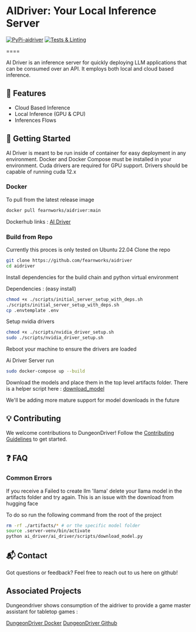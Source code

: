 # AIDriver: Your Local Inference Server
[![PyPi-aidriver](https://github.com/fearnworks/aidriver/actions/workflows/python-publish.yml/badge.svg?event=workflow_dispatch)](https://github.com/fearnworks/aidriver/actions/workflows/python-publish.yml)
[![Tests & Linting](https://github.com/fearnworks/aidriver/actions/workflows/pytest.yml/badge.svg)](https://github.com/fearnworks/aidriver/actions/workflows/pytest.yml)


====

AI Driver is an inference server for quickly deploying LLM applications that can be consumed over an API. It employs both local and cloud based inference.  

## 🌟 Features
- Cloud Based Inference
- Local Inference (GPU & CPU)
- Inferences Flows

## 🚀 Getting Started
AI Driver is meant to be run inside of container for easy deployment in any environment. Docker and Docker Compose must be installed in your environment. Cuda drivers are required for GPU support. Drivers should be capable of running cuda 12.x

### Docker
To pull from the latest release image

```bash
docker pull fearnworks/aidriver:main
```

Dockerhub links :
[AI Driver](https://hub.docker.com/repository/docker/fearnworks/aidriver/general)
### Build from Repo
Currently this proces is only tested on Ubuntu 22.04
Clone the repo

```bash
git clone https://github.com/fearnworks/aidriver
cd aidriver
```

Install dependencies for the build chain and python virtual environment

Dependencies : (easy install)
```bash
chmod +x ./scripts/initial_server_setup_with_deps.sh
./scripts/initial_server_setup_with_deps.sh
cp .envtemplate .env
```

Setup nvidia drivers

```bash
chmod +x ./scripts/nvidia_driver_setup.sh
sudo ./scripts/nvidia_driver_setup.sh
```

Reboot your machine to ensure the drivers are loaded

Ai Driver Server run
```bash
sudo docker-compose up --build
```

Download the models and place them in the top level artifacts folder. There is a helper script here :
[download_model](ai_driver/ai_driver/scripts/download_model.py)

We'll be adding more mature support for model downloads in the future

## 💡 Contributing

We welcome contributions to DungeonDriver! Follow the [Contributing Guidelines](./CONTRIBUTING.md) to get started.

## ❓ FAQ

### Common Errors
If you receive a Failed to create llm 'llama' delete your llama model in the artifacts folder and try again. This is an issue with the download from hugging face

To do so run the following command from the root of the project
```bash
rm -rf ./artifacts/* # or the specific model folder
source .server-venv/bin/activate
python ai_driver/ai_driver/scripts/download_model.py
```

## 📬 Contact

Got questions or feedback? Feel free to reach out to us here on github!

## Associated Projects
Dungeondriver shows consumption of the aidriver to provide a game master assistant for tabletop games : 

[DungeonDriver Docker](https://hub.docker.com/repository/docker/fearnworks/dungeondriver/general)
[DungeonDriver Github](https://github.com/fearnworks/dungeondriver)
